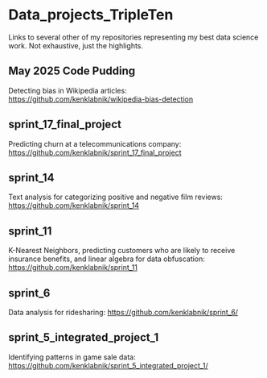 # Data_projects_TripleTen
Links to several other of my repositories representing my best data science work. Not exhaustive, just the highlights.

## May 2025 Code Pudding
Detecting bias in Wikipedia articles: https://github.com/kenklabnik/wikipedia-bias-detection

## sprint_17_final_project
Predicting churn at a telecommunications company: https://github.com/kenklabnik/sprint_17_final_project

## sprint_14
Text analysis for categorizing positive and negative film reviews: https://github.com/kenklabnik/sprint_14

## sprint_11
K-Nearest Neighbors, predicting customers who are likely to receive insurance benefits, and linear algebra for data obfuscation: https://github.com/kenklabnik/sprint_11

## sprint_6
Data analysis for ridesharing: https://github.com/kenklabnik/sprint_6/

## sprint_5_integrated_project_1
Identifying patterns in game sale data: https://github.com/kenklabnik/sprint_5_integrated_project_1/
